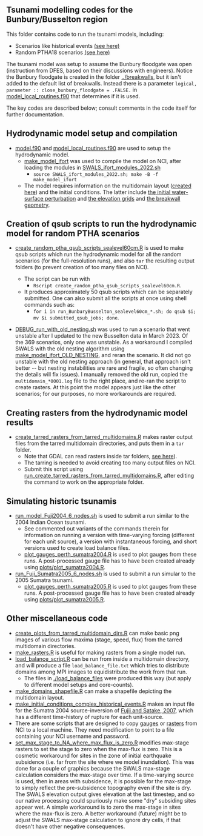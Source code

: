 Tsunami modelling codes for the Bunbury/Busselton region
--------------------------------------------------------

This folder contains code to run the tsunami models, including:
* Scenarios like historical events [(see here)](../sources/like_historic/)
* Random PTHA18 scenarios [(see here)](../sources/hazard/)

The tsunami model was setup to assume the Bunbury floodgate was open (instruction from DFES, based on their discussions with engineers). Notice the Bunbury floodgate is created in the folder [../breakwalls](../breakwalls), but it isn't added to the default list of breakwalls. Instead there is a parameter `logical, parameter :: close_bunbury_floodgate = .FALSE.` in [model_local_routines.f90](model_local_routines.f90) that determines if it is used.

The key codes are described below; consult comments in the code itself for further documentation.

## Hydrodynamic model setup and compilation

* [model.f90](model.f90) and [model_local_routines.f90](model_local_routines.f90) are used to setup the hydrodynamic model.
    * [make_model_ifort](make_model_ifort) was used to compile the model on NCI, after loading the modules in [SWALS_ifort_modules_2022.sh](SWALS_ifort_modules_2022.sh) 
        * `source SWALS_ifort_modules_2022.sh; make -B -f make_model_ifort`
    * The model requires information on the multidomain layout ([created here](../multidomain_design/)) and the initial conditions. The latter include [the initial water-surface perturbation](../sources/) and [the elevation grids](../elevation/) and [the breakwall geometry](../breakwalls).

## Creation of qsub scripts to run the hydrodynamic model for random PTHA scenarios

* [create_random_ptha_qsub_scripts_sealevel60cm.R](create_random_ptha_qsub_scripts_sealevel60cm.R) is used to make qsub scripts which run the hydrodynamic model for all the random scenarios (for the full-resolution runs), and also `tar` the resulting output folders (to prevent creation of too many files on NCI). 
    * The script can be run with 
        * `Rscript create_random_ptha_qsub_scripts_sealevel60cm.R`.
    * It produces approximately 50 qsub scripts which can be separately submitted. One can also submit all the scripts at once using shell commands such as: 
        * `for i in run_BunburyBusselton_sealevel60cm_*.sh; do qsub $i; mv $i submitted_qsub_jobs; done`. 

* [DEBUG_run_with_old_nesting.sh](DEBUG_run_with_old_nesting.sh) was used to run a scenario that went unstable after I updated to the new Busselton data in March 2023. Of the 369 scenarios, only one was unstable. As a workaround I compiled SWALS with the old nesting algorithm using [make_model_ifort_OLD_NESTING](make_model_ifort_OLD_NESTING), and reran the scenario. It did not go unstable with the old nesting approach (in general, that approach isn't better -- but nesting instabilities are rare and fragile, so often changing the details will fix issues). I manually removed the old run, copied the `multidomain_*0001.log` file to the right place, and re-ran the script to create rasters. At this point the model appears just like the other scenarios; for our purposes, no more workarounds are required.

## Creating rasters from the hydrodynamic model results

* [create_tarred_rasters_from_tarred_multidomains.R](create_tarred_rasters_from_tarred_multidomains.R) makes raster output files from the tarred multidomain directories, and puts them in a `tar` folder.
    * Note that GDAL can read rasters inside tar folders, [see here](https://gdal.org/user/virtual_file_systems.html)). 
    * The tarring is needed to avoid creating too many output files on NCI. 
    * Submit this script using [run_create_tarred_rasters_from_tarred_multidomains.R](run_create_tarred_rasters_from_tarred_multidomains.R), after editing the command to work on the appropriate folder.

## Simulating historic tsunamis

* [run_model_Fuji2004_6_nodes.sh](run_model_Fuji2004_6_nodes.sh) is used to submit a run similar to the 2004 Indian Ocean tsunami. 
    * See commented out variants of the commands therein for information on running a version with time-varying forcing (different for each unit source), a version with instantaneous forcing, and short versions used to create load balance files.
    * [plot_gauges_perth_sumatra2004.R](plot_gauges_perth_sumatra2004.R) is used to plot gauges from these runs. A post-processed gauge file has to have been created already using [plots/plot_sumatra2004.R](plots/plot_sumatra2004.R). 
* [run_Fuji_Sumatra2005_6_nodes.sh](run_Fuji_Sumatra2005_6_nodes.sh) is used to submit a run simular to the 2005 Sumatra tsunami. 
    * [plot_gauges_perth_sumatra2005.R](plot_gauges_perth_sumatra2005.R) is used to plot gauges from these runs. A post-processed gauge file has to have been created already using [plots/plot_sumatra2005.R](plots/plot_sumatra2005.R). 

## Other miscellaneous code

* [create_plots_from_tarred_multidomain_dirs.R](create_plots_from_tarred_multidomain_dirs.R) can make basic png images of various flow maxima (stage, speed, flux) from the tarred multidomain directories.
* [make_rasters.R](make_rasters.R) is useful for making rasters from a single model run.
* [load_balance_script.R](load_balance_script.R) can be run from inside a multidomain directory, and will produce a file `load_balance_file.txt` which tries to distribute domains among MPI images to equidistribute the work from that run. 
    * The files in [./load_balance_files](./load_balance_files) were produced this way (but apply to different model setups and core-counts). 
* [make_domains_shapefile.R](make_domains_shapefile.R) can make a shapefile depicting the multidomain layout. 
* [make_initial_conditions_complex_historical_events.R](make_initial_conditions_complex_historical_events.R) makes an input file for the Sumatra 2004 source-inversion of [Fujii and Satake, 2007](https://doi.org/10.1785/0120050613), which has a different time-history of rupture for each unit-source.
* There are some scripts that are designed to copy [gauges](make_folders_and_copy_gauges.R) or [rasters](make_folders_and_copy_rasters.R) from NCI to a local machine. They need modification to point to a file containing your NCI username and password.
* [set_max_stage_to_NA_where_max_flux_is_zero.R](set_max_stage_to_NA_where_max_flux_is_zero.R) modifies max-stage rasters to set the stage to zero when the max-flux is zero. This is a cosmetic workaround for sites in the zone of initial earthquake subsidence (i.e. far from the site where we model inundation). This was done for a couple of graphics because the SWALS max-stage calculation considers the max-stage over time. If a time-varying source is used, then in areas with subsidence, it is possible for the max-stage to simply reflect the pre-subsidence topography even if the site is dry. The SWALS elevation output gives elevation at the last timestep, and so our native processing could spuriously make some "dry" subsiding sites appear wet. A simple workaround is to zero the max-stage in sites where the max-flux is zero. A better workaround (future) might be to adjust the SWALS max-stage calculation to ignore dry cells, if that doesn't have other negative consequences.
